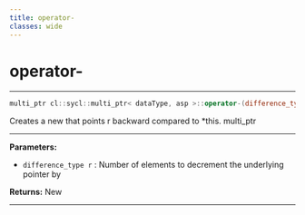 ```yaml
---
title: operator-
classes: wide
---
```

# operator-

---

```cpp
multi_ptr cl::sycl::multi_ptr< dataType, asp >::operator-(difference_type r) const
```


Creates a new  that points r backward compared to *this. multi_ptr


---
**Parameters:**

 - `difference_type r`
: Number of elements to decrement the underlying pointer by 

**Returns:** New 

---
